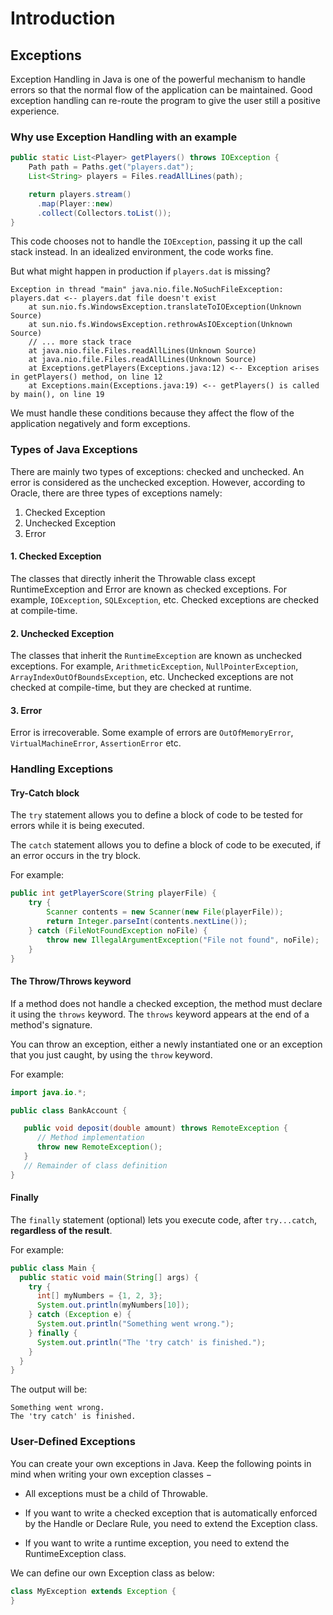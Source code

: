 # Introduction

## Exceptions

Exception Handling in Java is one of the powerful mechanism to handle errors so that the normal flow of the application can be maintained.
Good exception handling can re-route the program to give the user still a positive experience.

### Why use Exception Handling with an example

```java
public static List<Player> getPlayers() throws IOException {
    Path path = Paths.get("players.dat");
    List<String> players = Files.readAllLines(path);

    return players.stream()
      .map(Player::new)
      .collect(Collectors.toList());
}
```

This code chooses not to handle the `IOException`, passing it up the call stack instead.
In an idealized environment, the code works fine.

But what might happen in production if `players.dat` is missing?

```log
Exception in thread "main" java.nio.file.NoSuchFileException: players.dat <-- players.dat file doesn't exist
    at sun.nio.fs.WindowsException.translateToIOException(Unknown Source)
    at sun.nio.fs.WindowsException.rethrowAsIOException(Unknown Source)
    // ... more stack trace
    at java.nio.file.Files.readAllLines(Unknown Source)
    at java.nio.file.Files.readAllLines(Unknown Source)
    at Exceptions.getPlayers(Exceptions.java:12) <-- Exception arises in getPlayers() method, on line 12
    at Exceptions.main(Exceptions.java:19) <-- getPlayers() is called by main(), on line 19
```

We must handle these conditions because they affect the flow of the application negatively and form exceptions.

### Types of Java Exceptions

There are mainly two types of exceptions: checked and unchecked. An error is considered as the unchecked exception.
However, according to Oracle, there are three types of exceptions namely:

1. Checked Exception
2. Unchecked Exception
3. Error

#### 1. Checked Exception

The classes that directly inherit the Throwable class except RuntimeException and Error are known as checked exceptions.
For example, `IOException`, `SQLException`, etc. Checked exceptions are checked at compile-time.

#### 2. Unchecked Exception

The classes that inherit the `RuntimeException` are known as unchecked exceptions.
For example, `ArithmeticException`, `NullPointerException`, `ArrayIndexOutOfBoundsException`, etc.
Unchecked exceptions are not checked at compile-time, but they are checked at runtime.

#### 3. Error

Error is irrecoverable.
Some example of errors are `OutOfMemoryError`, `VirtualMachineError`, `AssertionError` etc.

### Handling Exceptions

#### Try-Catch block

The `try` statement allows you to define a block of code to be tested for errors while it is being executed.

The `catch` statement allows you to define a block of code to be executed, if an error occurs in the try block.

For example:

```java
public int getPlayerScore(String playerFile) {
    try {
        Scanner contents = new Scanner(new File(playerFile));
        return Integer.parseInt(contents.nextLine());
    } catch (FileNotFoundException noFile) {
        throw new IllegalArgumentException("File not found", noFile);
    }
}
```

#### The Throw/Throws keyword

If a method does not handle a checked exception, the method must declare it using the `throws` keyword.
The `throws` keyword appears at the end of a method's signature.

You can throw an exception, either a newly instantiated one or an exception that you just caught, by using the `throw` keyword.

For example:

```java
import java.io.*;

public class BankAccount {

   public void deposit(double amount) throws RemoteException {
      // Method implementation
      throw new RemoteException();
   }
   // Remainder of class definition
}
```

#### Finally

The `finally` statement (optional) lets you execute code, after `try...catch`, **regardless of the result**.

For example:

```java
public class Main {
  public static void main(String[] args) {
    try {
      int[] myNumbers = {1, 2, 3};
      System.out.println(myNumbers[10]);
    } catch (Exception e) {
      System.out.println("Something went wrong.");
    } finally {
      System.out.println("The 'try catch' is finished.");
    }
  }
}
```

The output will be:

```
Something went wrong.
The 'try catch' is finished.
```

### User-Defined Exceptions

You can create your own exceptions in Java.
Keep the following points in mind when writing your own exception classes −

- All exceptions must be a child of Throwable.

- If you want to write a checked exception that is automatically enforced by the Handle or Declare Rule, you need to extend the Exception class.

- If you want to write a runtime exception, you need to extend the RuntimeException class.

We can define our own Exception class as below:

```java
class MyException extends Exception {
}
```
